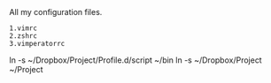 <MTMarkdownOptions output='raw'>
    All my configuration files.<br />
    
    1.vimrc
    2.zshrc
    3.vimperatorrc
</MTMarkdownOptions>



ln -s ~/Dropbox/Project/Profile.d/script ~/bin
ln -s ~/Dropbox/Project ~/Project
